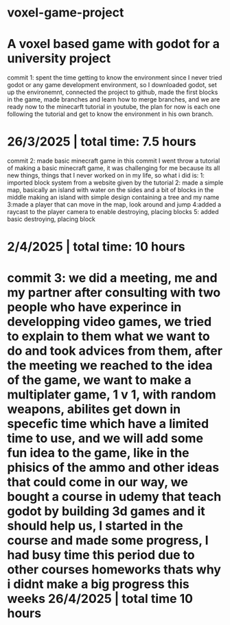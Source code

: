 # voxel-game-project
A voxel based game with godot for a university project 
========================================================================================================================================
commit 1:
spent the time getting to know the environment since I never tried godot or any game development environment, 
so I downloaded godot, set up the environemnt, connected the project to github, made the first blocks in the game, made branches and learn how to merge branches,
and we are ready now to the minecarft tutorial in youtube, the plan for now is each one following the tutorial and get to know the environment in his own branch.

26/3/2025 | total time: 7.5 hours
=======================================================================================================================================
commit 2:
made basic minecraft game
in this commit I went throw a tutorial of making a basic minecraft game, it was challenging for me because its all new things, things that I never worked on in my life, so what i did is:
1: imported block system from a website given by the tutorial
2: made a simple map, basically an island with water on the sides and a bit of blocks in the middle making an island with simple design containing a tree and my name
3:made a player that can move in the map, look around and jump
4:added a raycast to the player camera to enable destroying, placing blocks
5: added basic destroying, placing block

2/4/2025 | total time: 10 hours
========================================================================================================================================
commit 3:
we did a meeting, me and my partner after consulting with two people who have experince in developping video games, we tried to explain to them what we want to do and
took advices from them, after the meeting we reached to the idea of the game, we want to make a multiplater game, 1 v 1, with random weapons, abilites get down in specefic time
which have a limited time to use, and we will add some fun idea to the game, like in the phisics of the ammo and other ideas that could come in our way, 
we bought a course in udemy that teach godot by building 3d games and it should help us, I started in the course and made some progress, I had busy time this period due to other courses homeworks 
thats why i didnt make a big progress this weeks
26/4/2025 | total time 10 hours
=========================================================================================================================================== 
